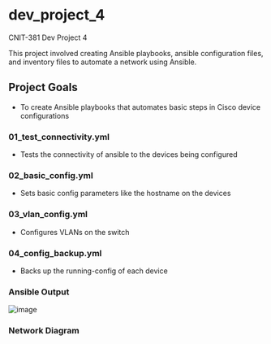# dev_project_4
CNIT-381 Dev Project 4

This project involved creating Ansible playbooks, ansible configuration files, and inventory files to automate a network using Ansible.

## Project Goals
* To create Ansible playbooks that automates basic steps in Cisco device configurations

### 01_test_connectivity.yml
* Tests the connectivity of ansible to the devices being configured

### 02_basic_config.yml
* Sets basic config parameters like the hostname on the devices

### 03_vlan_config.yml
* Configures VLANs on the switch

### 04_config_backup.yml
* Backs up the running-config of each device


### Ansible Output
![image](https://github.com/user-attachments/assets/5647cd49-52f7-43c2-993a-2e7c4e89d4a2)

### Network Diagram
